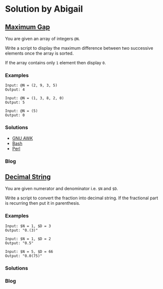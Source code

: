 # Solution by Abigail
## [Maximum Gap](https://perlweeklychallenge.org/blog/perl-weekly-challenge-106/#TASK1)

You are given an array of integers `@N`.

Write a script to display the maximum difference between two
successive elements once the array is sorted.

If the array contains only `1` element then display `0`.

### Examples
~~~~
Input: @N = (2, 9, 3, 5)
Output: 4

Input: @N = (1, 3, 8, 2, 0)
Output: 5

Input: @N = (5)
Output: 0
~~~~

### Solutions
* [GNU AWK](awk/ch-1.gawk)
* [Bash](perl/ch-1.sh)
* [Perl](perl/ch-1.pl)

### Blog
[]()

## [Decimal String](https://perlweeklychallenge.org/blog/perl-weekly-challenge-106/#TASK2)

You are given numerator and denominator i.e. `$N` and `$D`.

Write a script to convert the fraction into decimal string. If the
fractional part is recurring then put it in parenthesis.

### Examples
~~~~
Input: $N = 1, $D = 3
Output: "0.(3)"

Input: $N = 1, $D = 2
Output: "0.5"

Input: $N = 5, $D = 66
Output: "0.0(75)"
~~~~

### Solutions

### Blog
[]()
